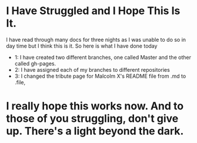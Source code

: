 # I Have Struggled and I Hope This Is It.
<p>I have read through many docs for three nights as I was unable to do so in day time
  but I think this is it. So here is what I have done today</p>
  
   - 1: I have created two different branches, one called Master and the other called gh-pages.
   - 2: I have assigned each of my branches to different repositories
   - 3: I changed the tribute page for Malcolm X's README file from .md to .file, 
 
 # I really hope this works now. And to those of you struggling, don't give up. There's a light beyond the dark.
